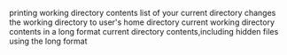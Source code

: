 printing working directory
contents list of your current directory
changes the working directory to user's home directory
current working directory contents in a long format
current directory contents,including hidden files using the long format
